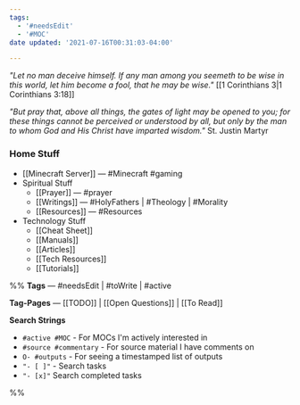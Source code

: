 ```yaml
---
tags:
  - '#needsEdit'
  - '#MOC'
date updated: '2021-07-16T00:31:03-04:00'

---
```



_"Let no man deceive himself. If any man among you seemeth to be wise in this world, let him become a fool, that he may be wise."_ [[1 Corinthians 3|1 Corinthians 3:18]] 

_"But pray that, above all things, the gates of light may be opened to you; for these things cannot be perceived or understood by all, but only by the man to whom God and His Christ have imparted wisdom."_ St. Justin Martyr

### Home Stuff

- [[Minecraft Server]] — #Minecraft #gaming
- Spiritual Stuff
  - [[Prayer]] — #prayer
  - [[Writings]] — #HolyFathers | #Theology | #Morality
  - [[Resources]] — #Resources
- Technology Stuff
  - [[Cheat Sheet]]
  - [[Manuals]]
  - [[Articles]]
  - [[Tech Resources]]
  - [[Tutorials]]

%%
**Tags** — #needsEdit  | #toWrite | #active

**Tag-Pages** — [[TODO]] | [[Open Questions]] | [[To Read]]

**Search Strings**

- `#active #MOC` - For MOCs I'm actively interested in
- `#source #commentary` - For source material I have comments on
- `O- #outputs` - For seeing a timestamped list of outputs
- `"- [ ]"` - Search tasks
- `"- [x]"` Search completed tasks

%%

